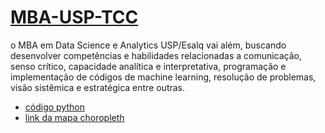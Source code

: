 # [MBA-USP-TCC](https://costargc.github.io/MBA-USP-TCC/)
o MBA em Data Science e Analytics USP/Esalq vai além, buscando desenvolver competências e habilidades relacionadas a comunicação, senso crítico, capacidade analítica e interpretativa, programação e implementação de códigos de machine learning, resolução de problemas, visão sistêmica e estratégica entre outras. 

- [código python](https://github.com/costargc/MBA-USP-TCC/blob/main/TCC_final.ipynb)
- [link da mapa choropleth](https://costargc.github.io/MBA-USP-TCC/choropleth.html)



